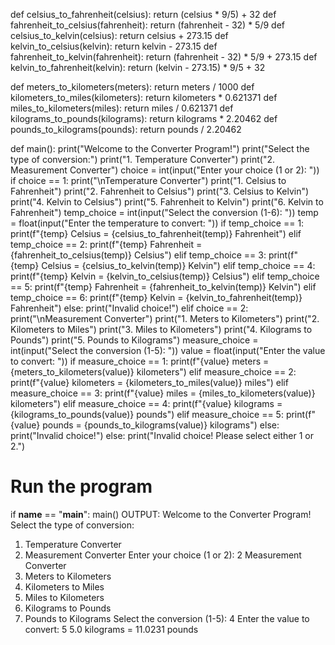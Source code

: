 
def celsius_to_fahrenheit(celsius):
return (celsius * 9/5) + 32
def fahrenheit_to_celsius(fahrenheit):
return (fahrenheit - 32) * 5/9
def celsius_to_kelvin(celsius):
return celsius + 273.15
def kelvin_to_celsius(kelvin):
return kelvin - 273.15
def fahrenheit_to_kelvin(fahrenheit):
return (fahrenheit - 32) * 5/9 + 273.15
def kelvin_to_fahrenheit(kelvin):
return (kelvin - 273.15) * 9/5 + 32

def meters_to_kilometers(meters):
return meters / 1000
def kilometers_to_miles(kilometers):
return kilometers * 0.621371
def miles_to_kilometers(miles):
return miles / 0.621371
def kilograms_to_pounds(kilograms):
return kilograms * 2.20462
def pounds_to_kilograms(pounds):
return pounds / 2.20462

def main():
print("Welcome to the Converter Program!")
print("Select the type of conversion:")
print("1. Temperature Converter")
print("2. Measurement Converter")
choice = int(input("Enter your choice (1 or 2): "))
if choice == 1:
print("\nTemperature Converter")
print("1. Celsius to Fahrenheit")
print("2. Fahrenheit to Celsius")
print("3. Celsius to Kelvin")
print("4. Kelvin to Celsius")
print("5. Fahrenheit to Kelvin")
print("6. Kelvin to Fahrenheit")
temp_choice = int(input("Select the conversion (1-6): "))
temp = float(input("Enter the temperature to convert: "))
if temp_choice == 1:
print(f"{temp} Celsius = {celsius_to_fahrenheit(temp)} Fahrenheit")
elif temp_choice == 2:
print(f"{temp} Fahrenheit = {fahrenheit_to_celsius(temp)} Celsius")
elif temp_choice == 3:
print(f"{temp} Celsius = {celsius_to_kelvin(temp)} Kelvin")
elif temp_choice == 4:
print(f"{temp} Kelvin = {kelvin_to_celsius(temp)} Celsius")
elif temp_choice == 5:
print(f"{temp} Fahrenheit = {fahrenheit_to_kelvin(temp)} Kelvin")
elif temp_choice == 6:
print(f"{temp} Kelvin = {kelvin_to_fahrenheit(temp)} Fahrenheit")
else:
print("Invalid choice!")
elif choice == 2:
print("\nMeasurement Converter")
print("1. Meters to Kilometers")
print("2. Kilometers to Miles")
print("3. Miles to Kilometers")
print("4. Kilograms to Pounds")
print("5. Pounds to Kilograms")
measure_choice = int(input("Select the conversion (1-5): "))
value = float(input("Enter the value to convert: "))
if measure_choice == 1:
print(f"{value} meters = {meters_to_kilometers(value)} kilometers")
elif measure_choice == 2:
print(f"{value} kilometers = {kilometers_to_miles(value)} miles")
elif measure_choice == 3:
print(f"{value} miles = {miles_to_kilometers(value)} kilometers")
elif measure_choice == 4:
print(f"{value} kilograms = {kilograms_to_pounds(value)} pounds")
elif measure_choice == 5:
print(f"{value} pounds = {pounds_to_kilograms(value)} kilograms")
else:
print("Invalid choice!")
else:
print("Invalid choice! Please select either 1 or 2.")
# Run the program
if __name__ == "__main__":
main()
OUTPUT:
Welcome to the Converter Program!
Select the type of conversion:
1. Temperature Converter
2. Measurement Converter
Enter your choice (1 or 2): 2
Measurement Converter
1. Meters to Kilometers
2. Kilometers to Miles
3. Miles to Kilometers
4. Kilograms to Pounds
5. Pounds to Kilograms
Select the conversion (1-5): 4
Enter the value to convert: 5
5.0 kilograms = 11.0231 pounds
